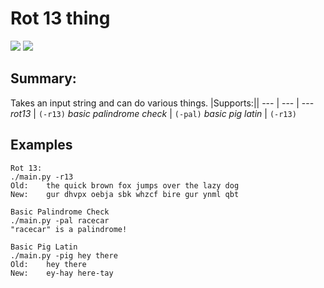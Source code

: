 # Rot 13 thing

[![](https://img.shields.io/badge/language-python%203-brightgreen.svg)](https://github.com/blhowell/python_scripts)
[![](https://img.shields.io/badge/license-MIT%20-blue.svg)](https://github.com/blhowell/python_scripts)

## Summary:
Takes an input string and can do various things.
|Supports:||
--- | --- | ---
*rot13* | `(-r13)`
*basic palindrome check* | `(-pal)`
*basic pig latin* | `(-r13)`

## Examples
```
Rot 13:
./main.py -r13
Old:    the quick brown fox jumps over the lazy dog
New:    gur dhvpx oebja sbk whzcf bire gur ynml qbt
```
```
Basic Palindrome Check
./main.py -pal racecar
"racecar" is a palindrome!
```
```
Basic Pig Latin
./main.py -pig hey there
Old:    hey there
New:    ey-hay here-tay
```
